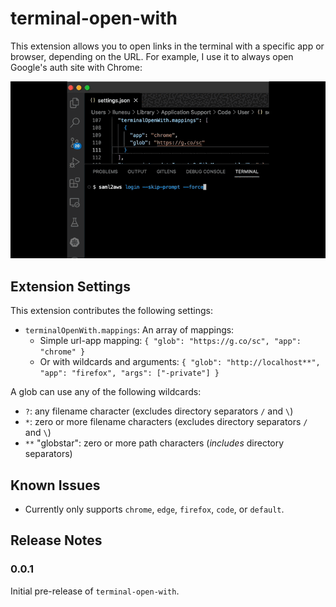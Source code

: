 # terminal-open-with

This extension allows you to open links in the terminal with a specific app or browser, depending on the URL. For example, I use it to always open Google's auth site with Chrome:

![Open in chrome](images/demo.gif)

## Extension Settings

This extension contributes the following settings:

* `terminalOpenWith.mappings`: An array of mappings:
    * Simple url-app mapping: `{ "glob": "https://g.co/sc", "app": "chrome" }`
    * Or with wildcards and arguments: `{ "glob": "http://localhost**", "app": "firefox", "args": ["-private"] }`

A glob can use any of the following wildcards:

* `?`: any filename character (excludes directory separators `/` and `\`)
* `*`: zero or more filename characters (excludes directory separators `/` and `\`)
* `**` "globstar": zero or more path characters (*includes* directory separators)

## Known Issues

* Currently only supports `chrome`, `edge`, `firefox`, `code`, or `default`.

## Release Notes

### 0.0.1

Initial pre-release of `terminal-open-with`.
